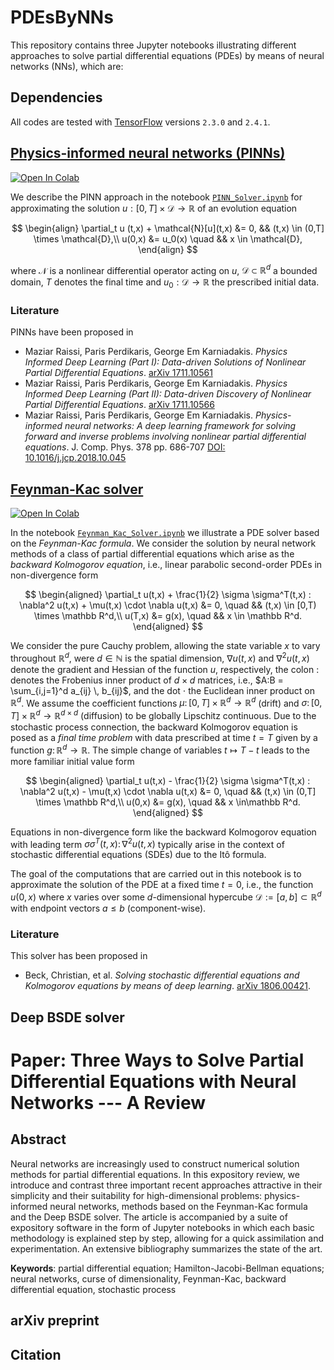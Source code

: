 # PDEsByNNs
This repository contains three Jupyter notebooks illustrating different approaches to solve partial differential equations (PDEs) by means of neural networks (NNs), which are:

## Dependencies
All codes are tested with [TensorFlow](https://www.tensorflow.org/) versions `2.3.0` and `2.4.1`.

## [Physics-informed neural networks (PINNs)](https://github.com/janblechschmidt/PDEsByNNs/blob/main/PINN_Solver.ipynb)

<a href="https://colab.research.google.com/github/janblechschmidt/PDEsByNNs/blob/main/PINN_Solver.ipynb" target="_parent">
<img src="https://colab.research.google.com/assets/colab-badge.svg" alt="Open In Colab"/>
</a>

We describe the PINN approach in the notebook [`PINN_Solver.ipynb`](https://github.com/janblechschmidt/PDEsByNNs/blob/main/PINN_Solver.ipynb) for approximating the solution $u:[0,T] \times \mathcal{D} \to \mathbb{R}$ of an evolution equation

$$
\begin{align}
    \partial_t u (t,x) + \mathcal{N}[u](t,x) &= 0, && (t,x) \in (0,T] \times \mathcal{D},\\
    u(0,x) &= u_0(x) \quad && x \in \mathcal{D},
\end{align}
$$

where $\mathcal{N}$ is a nonlinear differential operator acting on $u$, 
$\mathcal{D} \subset \mathbb{R}^d$ a bounded domain,
$T$ denotes the final time and
$u_0: \mathcal{D} \to \mathbb{R}$ the prescribed initial data.

### Literature
PINNs have been proposed in
- Maziar Raissi, Paris Perdikaris, George Em Karniadakis. *Physics Informed Deep Learning (Part I): Data-driven Solutions of Nonlinear Partial Differential Equations*. [arXiv 1711.10561](https://arxiv.org/abs/1711.10561) 
- Maziar Raissi, Paris Perdikaris, George Em Karniadakis. *Physics Informed Deep Learning (Part II): Data-driven Discovery of Nonlinear Partial Differential Equations*. [arXiv 1711.10566](https://arxiv.org/abs/1711.10566) 
- Maziar Raissi, Paris Perdikaris, George Em Karniadakis. *Physics-informed neural networks: A deep learning framework for solving forward and inverse problems involving nonlinear partial differential equations*. J. Comp. Phys. 378 pp. 686-707 [DOI: 10.1016/j.jcp.2018.10.045](https://www.sciencedirect.com/science/article/pii/S0021999118307125) 

## [Feynman-Kac solver](https://github.com/janblechschmidt/PDEsByNNs/blob/main/Feynman_Kac_Solver.ipynb)

<a href="https://colab.research.google.com/github/janblechschmidt/PDEsByNNs/blob/main/Feynman_Kac_Solver.ipynb" target="_parent">
<img src="https://colab.research.google.com/assets/colab-badge.svg" alt="Open In Colab"/>
</a>

In the notebook [`Feynman_Kac_Solver.ipynb`](https://github.com/janblechschmidt/PDEsByNNs/blob/main/Feynman_Kac_Solver.ipynb) we illustrate a PDE solver based on the *Feynman-Kac formula*.
We consider the solution by neural network methods of a class of partial differential equations which arise as the *backward Kolmogorov equation*, i.e., linear parabolic second-order PDEs in non-divergence form

$$
\begin{aligned}
    \partial_t u(t,x) + \frac{1}{2} \sigma \sigma^T(t,x) : \nabla^2 u(t,x) + \mu(t,x) \cdot \nabla u(t,x) 
    &= 0, 			\quad && (t,x) \in [0,T) \times \mathbb R^d,\\
    u(T,x) &= g(x), 	\quad && x \in \mathbb R^d.
\end{aligned}
$$

We consider the pure Cauchy problem, allowing the state variable $x$ to vary throughout $\mathbb R^d$, were $d \in \mathbb{N}$ is the spatial dimension, 
$\nabla u(t,x)$ and $\nabla^2 u(t,x)$ denote the gradient and Hessian of the function $u$, respectively, the colon $:$ denotes the Frobenius inner product of $d \times d$ matrices, i.e., $A:B = \sum_{i,j=1}^d a_{ij} \, b_{ij}$, and the dot $\cdot$ the Euclidean inner product on $\mathbb R^d$.
We assume the coefficient functions $\mu\colon[0,T] \times \mathbb R^d \to \mathbb R^d$ (drift) and $\sigma\colon[0,T] \times\mathbb R^d \to \mathbb R^{d \times d}$ (diffusion) to be globally Lipschitz continuous.
Due to the stochastic process connection, the backward Kolmogorov equation is posed as a *final time problem* with data prescribed at time $t=T$ given by a function $g\colon \mathbb R^d \to \mathbb R$.
The simple change of variables $t \mapsto T - t$ leads to the more familiar initial value form

$$
\begin{aligned}
   \partial_t u(t,x) - \frac{1}{2} \sigma \sigma^T(t,x) : \nabla^2 u(t,x) - \mu(t,x) \cdot \nabla u(t,x) 
   &= 0, 			\quad && (t,x) \in (0,T] \times \mathbb R^d,\\
   u(0,x) &= g(x), 	\quad && x \in\mathbb R^d.
\end{aligned}
$$

Equations in non-divergence form like the backward Kolmogorov equation with  leading term $\sigma \sigma^T(t,x) \colon \nabla^2u(t,x)$ typically arise in the context of stochastic differential equations (SDEs) due to the Itô formula.

The goal of the computations that are carried out in this notebook is to approximate the solution of the PDE at a fixed time $t=0$, i.e., the function $u(0,x)$ where $x$ varies over some $d$-dimensional hypercube $\mathcal{D} := [a,b] \subset \mathbb{R}^d$ with endpoint vectors $a \le b$ (component-wise).

### Literature
This solver has been proposed in

- Beck, Christian, et al. *Solving stochastic differential equations and Kolmogorov equations by means of deep learning*. [arXiv 1806.00421](https://arxiv.org/abs/1806.00421).

## Deep BSDE solver


# Paper: Three Ways to Solve Partial Differential Equations with Neural Networks --- A Review

## Abstract
Neural networks are increasingly used to construct numerical solution methods for partial differential equations.
In this expository review, we introduce and contrast three important recent approaches attractive in their simplicity and their suitability for high-dimensional problems: physics-informed neural networks, methods based on the Feynman-Kac formula and the Deep BSDE solver.
The article is accompanied by a suite of expository software in the form of Jupyter notebooks in which each basic methodology is explained step by step, allowing for a quick assimilation and experimentation.
An extensive bibliography summarizes the state of the art.

**Keywords**: partial differential equation; Hamilton-Jacobi-Bellman equations; neural networks, curse of dimensionality, Feynman-Kac, backward differential equation, stochastic process

## arXiv preprint


## Citation
